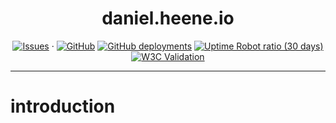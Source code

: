 <center><h1>daniel.heene.io</h1></center>


<p align="center">
<a target="_blank" href="https://github.com/danielheene/daniel.heene.io/issues"><img alt="Issues" src="https://img.shields.io/github/issues/danielheene/daniel.heene.io?style=for-the-badge"></a>
<span> · </span>
<a target="_blank" href="https://github.com/danielheene/daniel.heene.io/blob/main/LICENSE"><img alt="GitHub" src="https://img.shields.io/github/license/danielheene/daniel.heene.io?style=for-the-badge"></a>
<a target="_blank" href="https://daniel.heene.io/"><img alt="GitHub deployments" src="https://img.shields.io/github/deployments/danielheene/daniel.heene.io/Production?label=Deployment&style=for-the-badge"></a>
<a target="_blank" href="https://status.daniel.heene.io/"><img alt="Uptime Robot ratio (30 days)" src="https://img.shields.io/uptimerobot/ratio/m792998307-f909a0ad8f291adae0e5a8b4?style=for-the-badge"></a>
<a target="_blank" href="https://validator.nu/?doc=https%3A%2F%2Fdaniel.heene.io"><img alt="W3C Validation" src="https://img.shields.io/w3c-validation/default?style=for-the-badge&targetUrl=https%3A%2F%2Fdaniel.heene.io"></a>
</p>


---

# introduction

